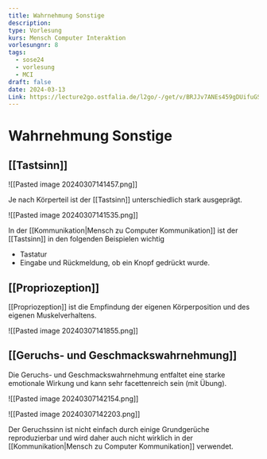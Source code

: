 ```yaml
---
title: Wahrnehmung Sonstige
description: 
type: Vorlesung
kurs: Mensch Computer Interaktion
vorlesungnr: 8
tags:
  - sose24
  - vorlesung
  - MCI
draft: false
date: 2024-03-13
Link: https://lecture2go.ostfalia.de/l2go/-/get/v/BRJJv7ANEs459gDUifuGSgxx
---
```


# Wahrnehmung Sonstige

## [[Tastsinn]]

![[Pasted image 20240307141457.png]]

Je nach Körperteil ist der [[Tastsinn]] unterschiedlich stark ausgeprägt.

![[Pasted image 20240307141535.png]]

In der [[Kommunikation|Mensch zu Computer Kommunikation]] ist der [[Tastsinn]] in den folgenden Beispielen wichtig

- Tastatur
- Eingabe und Rückmeldung, ob ein Knopf gedrückt wurde.

## [[Propriozeption]]

[[Propriozeption]] ist die Empfindung der eigenen Körperposition und des eigenen Muskelverhaltens.

![[Pasted image 20240307141855.png]]

## [[Geruchs- und Geschmackswahrnehmung]]

Die Geruchs- und Geschmackswahrnehmung entfaltet eine starke emotionale Wirkung und kann sehr facettenreich sein (mit Übung).

![[Pasted image 20240307142154.png]]

![[Pasted image 20240307142203.png]]

Der Geruchssinn ist nicht einfach durch einige Grundgerüche reproduzierbar und wird daher auch nicht wirklich in der [[Kommunikation|Mensch zu Computer Kommunikation]] verwendet.
